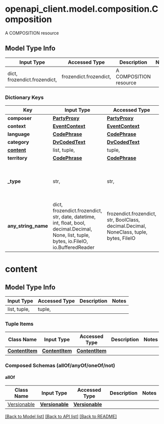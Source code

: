 # openapi_client.model.composition.Composition

A COMPOSITION resource

## Model Type Info
Input Type | Accessed Type | Description | Notes
------------ | ------------- | ------------- | -------------
dict, frozendict.frozendict,  | frozendict.frozendict,  | A COMPOSITION resource | 

### Dictionary Keys
Key | Input Type | Accessed Type | Description | Notes
------------ | ------------- | ------------- | ------------- | -------------
**composer** | [**PartyProxy**](PartyProxy.md) | [**PartyProxy**](PartyProxy.md) |  | 
**context** | [**EventContext**](EventContext.md) | [**EventContext**](EventContext.md) |  | 
**language** | [**CodePhrase**](CodePhrase.md) | [**CodePhrase**](CodePhrase.md) |  | 
**category** | [**DvCodedText**](DvCodedText.md) | [**DvCodedText**](DvCodedText.md) |  | 
**[content](#content)** | list, tuple,  | tuple,  |  | 
**territory** | [**CodePhrase**](CodePhrase.md) | [**CodePhrase**](CodePhrase.md) |  | 
**_type** | str,  | str,  |  | [optional] if omitted the server will use the default value of "COMPOSITION"
**any_string_name** | dict, frozendict.frozendict, str, date, datetime, int, float, bool, decimal.Decimal, None, list, tuple, bytes, io.FileIO, io.BufferedReader | frozendict.frozendict, str, BoolClass, decimal.Decimal, NoneClass, tuple, bytes, FileIO | any string name can be used but the value must be the correct type | [optional]

# content

## Model Type Info
Input Type | Accessed Type | Description | Notes
------------ | ------------- | ------------- | -------------
list, tuple,  | tuple,  |  | 

### Tuple Items
Class Name | Input Type | Accessed Type | Description | Notes
------------- | ------------- | ------------- | ------------- | -------------
[**ContentItem**](ContentItem.md) | [**ContentItem**](ContentItem.md) | [**ContentItem**](ContentItem.md) |  | 

### Composed Schemas (allOf/anyOf/oneOf/not)
#### allOf
Class Name | Input Type | Accessed Type | Description | Notes
------------- | ------------- | ------------- | ------------- | -------------
[Versionable](Versionable.md) | [**Versionable**](Versionable.md) | [**Versionable**](Versionable.md) |  | 

[[Back to Model list]](../../README.md#documentation-for-models) [[Back to API list]](../../README.md#documentation-for-api-endpoints) [[Back to README]](../../README.md)

